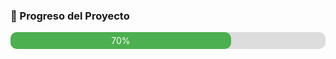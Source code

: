 <h3>🚀 Progreso del Proyecto</h3>
<div style="background:#ddd;width:100%;border-radius:10px;">
  <div style="background:#4CAF50;width:70%;padding:5px 0;border-radius:10px;text-align:center;color:white;">
    70%
  </div>
</div>
